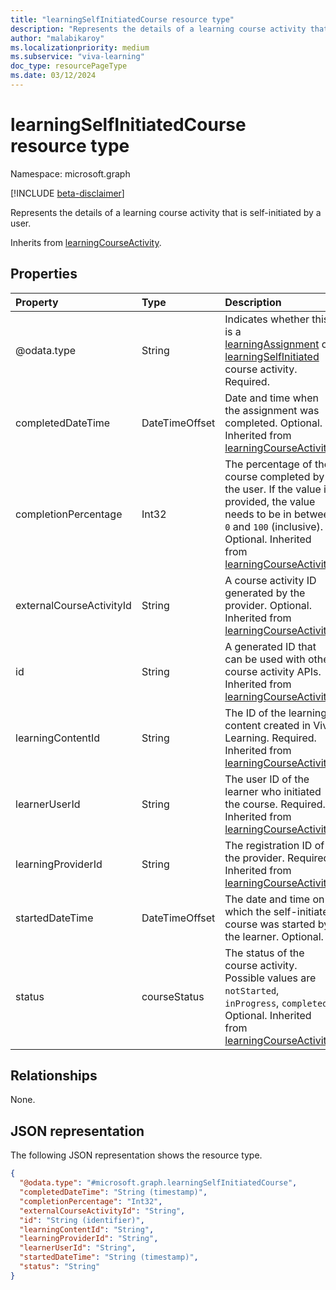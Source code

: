 ```yaml
---
title: "learningSelfInitiatedCourse resource type"
description: "Represents the details of a learning course activity that is self-initiated by a user."
author: "malabikaroy"
ms.localizationpriority: medium
ms.subservice: "viva-learning"
doc_type: resourcePageType
ms.date: 03/12/2024
---
```


# learningSelfInitiatedCourse resource type

Namespace: microsoft.graph

[!INCLUDE [beta-disclaimer](../../includes/beta-disclaimer.md)]

Represents the details of a learning course activity that is self-initiated by a user.

Inherits from [learningCourseActivity](../resources/learningcourseactivity.md).

## Properties
|Property|Type|Description|
|:---|:---|:---|
|@odata.type|String|Indicates whether this is a [learningAssignment](../resources/learningassignment.md) or [learningSelfInitiated](../resources/learningselfinitiatedcourse.md) course activity. Required.|
|completedDateTime|DateTimeOffset|Date and time when the assignment was completed. Optional. Inherited from [learningCourseActivity](../resources/learningcourseactivity.md).|
|completionPercentage|Int32|The percentage of the course completed by the user. If the value is provided, the value needs to be in between `0` and `100` (inclusive). Optional. Inherited from [learningCourseActivity](../resources/learningcourseactivity.md).|
|externalCourseActivityId|String|A course activity ID generated by the provider. Optional. Inherited from [learningCourseActivity](../resources/learningcourseactivity.md).|
|id|String|A generated ID that can be used with other course activity APIs. Inherited from [learningCourseActivity](../resources/learningcourseactivity.md).|
|learningContentId|String| The ID of the learning content created in Viva Learning. Required. Inherited from [learningCourseActivity](../resources/learningcourseactivity.md).|
|learnerUserId|String|The user ID of the learner who initiated the course. Required. Inherited from [learningCourseActivity](../resources/learningcourseactivity.md).|
|learningProviderId|String|The registration ID of the provider. Required. Inherited from [learningCourseActivity](../resources/learningcourseactivity.md).|
|startedDateTime|DateTimeOffset|The date and time on which the self-initiated course was started by the learner. Optional.|
|status|courseStatus|The status of the course activity. Possible values are `notStarted`, `inProgress`, `completed`. Optional. Inherited from [learningCourseActivity](../resources/learningcourseactivity.md).|

## Relationships
None.

## JSON representation
The following JSON representation shows the resource type.

<!-- {
  "blockType": "resource",
  "keyProperty": "id",
  "@odata.type": "microsoft.graph.learningSelfInitiatedCourse",
  "openType": false
}
-->

``` json
{
  "@odata.type": "#microsoft.graph.learningSelfInitiatedCourse",
  "completedDateTime": "String (timestamp)",
  "completionPercentage": "Int32",
  "externalCourseActivityId": "String",
  "id": "String (identifier)",
  "learningContentId": "String",
  "learningProviderId": "String",
  "learnerUserId": "String",
  "startedDateTime": "String (timestamp)",
  "status": "String"
}
```
